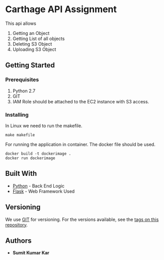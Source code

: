 # Carthage API Assignment

This api allows 
1. Getting an Object
2. Getting List of all objects
3. Deleting S3 Object
4. Uploading S3 Object

## Getting Started



### Prerequisites

1. Python 2.7
2. GIT
3. IAM Role should be attached to the EC2 instance with S3 access.
### Installing

In Linux we need to run the makefile.

```
make makefile
```
For running the application in container.
The docker file should be used.

```
docker build -t dockerimage .
docker run dockerimage
```

## Built With

* [Python](https://www.python.org/download/releases/2.7/) - Back End Logic
* [Flask](http://flask.pocoo.org/docs/1.0/) - Web Framework Used


## Versioning

We use [GIT](http://semver.org/) for versioning. For the versions available, see the [tags on this repository](https://github.com/your/project/tags). 

## Authors

* **Sumit Kumar Kar** 

